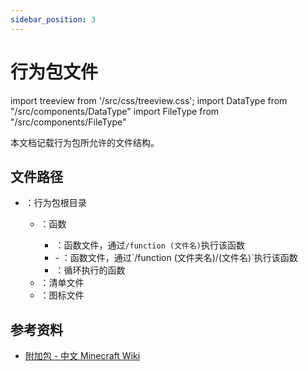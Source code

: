 ```yaml
---
sidebar_position: 3
---
```


# 行为包文件

import treeview from '/src/css/treeview.css';
import DataType from "/src/components/DataType"
import FileType from "/src/components/FileType"

本文档记载行为包所允许的文件结构。

## 文件路径

<div class="treeview">

- <FileType fileType="folder" name="BP"/>：行为包根目录
  - <FileType fileType="folder" name="functions"/>：函数
    - <FileType fileType="file" name="（文件名）.mcfunction"/>：函数文件，通过`/function (文件名)`执行该函数
    - <FileType fileType="folder" name="（文件夹名）"/>
      - <FileType fileType="file" name="（文件名）.mcfunction"/>：函数文件，通过`/function (文件夹名)/(文件名)`执行该函数
    - <FileType fileType="file" name="tick.json"/>：循环执行的函数
  - <FileType fileType="file" name="manifest.json"/>：清单文件
  - <FileType fileType="image" name="pack_icon.png"/>：图标文件

</div>

## 参考资料

- [附加包 - 中文 Minecraft Wiki](https://zh.minecraft.wiki/w/附加包#行为包)
